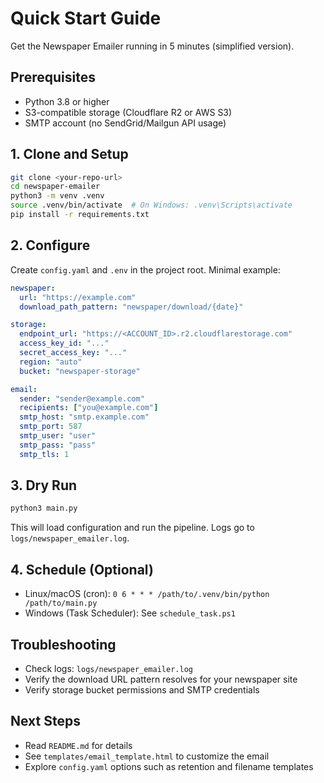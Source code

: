 # Quick Start Guide

Get the Newspaper Emailer running in 5 minutes (simplified version).

## Prerequisites
- Python 3.8 or higher
- S3-compatible storage (Cloudflare R2 or AWS S3)
- SMTP account (no SendGrid/Mailgun API usage)

## 1. Clone and Setup
```bash
git clone <your-repo-url>
cd newspaper-emailer
python3 -m venv .venv
source .venv/bin/activate  # On Windows: .venv\Scripts\activate
pip install -r requirements.txt
```

## 2. Configure
Create `config.yaml` and `.env` in the project root. Minimal example:
```yaml
newspaper:
  url: "https://example.com"
  download_path_pattern: "newspaper/download/{date}"

storage:
  endpoint_url: "https://<ACCOUNT_ID>.r2.cloudflarestorage.com"
  access_key_id: "..."
  secret_access_key: "..."
  region: "auto"
  bucket: "newspaper-storage"

email:
  sender: "sender@example.com"
  recipients: ["you@example.com"]
  smtp_host: "smtp.example.com"
  smtp_port: 587
  smtp_user: "user"
  smtp_pass: "pass"
  smtp_tls: 1
```

## 3. Dry Run
```bash
python3 main.py
```
This will load configuration and run the pipeline. Logs go to `logs/newspaper_emailer.log`.

## 4. Schedule (Optional)
- Linux/macOS (cron): `0 6 * * * /path/to/.venv/bin/python /path/to/main.py`
- Windows (Task Scheduler): See `schedule_task.ps1`

## Troubleshooting
- Check logs: `logs/newspaper_emailer.log`
- Verify the download URL pattern resolves for your newspaper site
- Verify storage bucket permissions and SMTP credentials

## Next Steps
- Read `README.md` for details
- See `templates/email_template.html` to customize the email
- Explore `config.yaml` options such as retention and filename templates